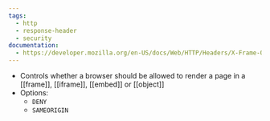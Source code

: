 ```yaml
---
tags:
  - http
  - response-header
  - security
documentation:
  - https://developer.mozilla.org/en-US/docs/Web/HTTP/Headers/X-Frame-Options
---
```

- Controls whether a browser should be allowed to render a page in a [[frame]], [[iframe]], [[embed]] or [[object]]
- Options:
	- `DENY`
	- `SAMEORIGIN`
